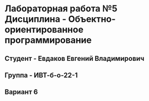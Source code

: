 # Лабораторная работа №5 Дисциплина - Объектно-ориентированное программирование
## Студент - Евдаков Евгений Владимирович
## Группа - ИВТ-б-о-22-1
## Вариант 6 
